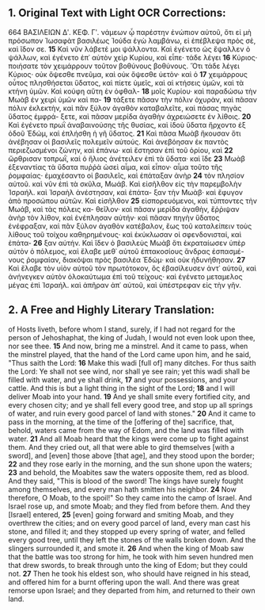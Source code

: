 ## 1. Original Text with Light OCR Corrections:

664             ΒΑΣΙΛΕΙΩΝ Δʹ.             ΚΕΦ. Γʹ.
νάμεων ᾧ παρέστην ἐνώπιον αὐτοῦ, ὅτι εἰ μὴ πρόσωπον Ἰωσαφὰτ
βασιλέως Ἰούδα ἐγὼ λαμβάνω, εἰ ἐπέβλεψα πρὸς σὲ, καὶ ἴδον σε.
**15** Καὶ νῦν λάβετέ μοι ψάλλοντα. Καὶ ἐγένετο ὡς ἔψαλλεν ὁ
ψάλλων, καὶ ἐγένετο ἐπ᾿ αὐτὸν χεὶρ Κυρίου, καὶ εἶπε· τάδε λέγει
**16** Κύριος· ποιήσατε τὸν χειμάρρουν τοῦτον βοθύνους βοθύνους. Ὅτι
τάδε λέγει Κύριος· οὐκ ὄψεσθε πνεῦμα, καὶ οὐκ ὄψεσθε ὑετὸν· καὶ ὁ
**17** χειμάρρους οὗτος πλησθήσεται ὕδατος, καὶ πίετε ὑμεῖς, καὶ αἱ
κτήσεις ὑμῶν, καὶ τὰ κτήνη ὑμῶν. Καὶ κούφη αὕτη ἐν ὀφθαλ-
**18** μοῖς Κυρίου· καὶ παραδώσω τὴν Μωὰβ ἐν χειρὶ ὑμῶν καὶ πα-
**19** τάξετε πᾶσαν τὴν πόλιν ὀχυρὰν, καὶ πᾶσαν πόλιν ἐκλεκτὴν, καὶ
πᾶν ξύλον ἀγαθὸν καταβαλεῖτε, καὶ πάσας πηγὰς ὕδατος ἐμφρά-
ξετε, καὶ πᾶσαν μερίδα ἀγαθὴν ἀχρειώσετε ἐν λίθοις.
**20** Καὶ ἐγένετο πρωῒ ἀναβαινούσης τῆς θυσίας, καὶ ἰδοὺ ὕδατα ἤρχοντο ἐξ ὁδοῦ
Ἐδώμ, καὶ ἐπλήσθη ἡ γῆ ὕδατος.
**21** Καὶ πᾶσα Μωὰβ ἤκουσαν ὅτι
ἀνέβησαν οἱ βασιλεῖς πολεμεῖν αὐτούς. Καὶ ἀνεβόησαν ἐκ παντὸς
περιεζωσμένοι ζώνην, καὶ ἐπάνω· καὶ ἔστησαν ἐπὶ τοῦ ὁρίου, καὶ
**22** ὤρθρισαν τοπρωῒ, καὶ ὁ ἥλιος ἀνέτειλεν ἐπὶ τὰ ὕδατα· καὶ ἴδε
**23** Μωὰβ ἐξεναντίας τὰ ὕδατα πυῤῥὰ ὡσεὶ αἷμα, καὶ εἶπον· αἷμα
τοῦτο τῆς ῥομφαίας· ἐμαχέσαντο οἱ βασιλεῖς, καὶ ἐπάταξαν ἀνὴρ
**24** τὸν πλησίον αὐτοῦ. καὶ νῦν ἐπὶ τὰ σκῦλα, Μωάβ. Καὶ εἰσῆλθον
εἰς τὴν παρεμβολὴν Ἰσραήλ. καὶ Ἰσραὴλ ἀνέστησαν, καὶ ἐπάτα-
ξαν τὴν Μωὰβ· καὶ ἔφυγον ἀπὸ προσώπου αὐτῶν. Καὶ εἰσῆλθον
**25** εἰσπορευόμενοι, καὶ τύπτοντες τὴν Μωάβ, καὶ τὰς πόλεις κα-
θεῖλον· καὶ πᾶσαν μερίδα ἀγαθὴν, ἔῤῥιψαν ἀνὴρ τὸν λίθον, καὶ
ἐνέπλησαν αὐτήν· καὶ πᾶσαν πηγὴν ὕδατος ἐνέφραξαν, καὶ πᾶν
ξύλον ἀγαθὸν κατέβαλον, ἕως τοῦ καταλείπειν τοὺς λίθους τοῦ
τοίχου καθηρημένους· καὶ ἐκύκλωσαν οἱ σφενδονισταί, καὶ ἐπάτα-
**26** ξαν αὐτήν. Καὶ ἴδεν ὁ βασιλεὺς Μωὰβ ὅτι ἐκραταίωσεν ὑπὲρ
αὐτὸν ὁ πόλεμος, καὶ ἔλαβε μεθ᾽ αὑτοῦ ἑπτακοσίους ἄνδρας ἐσπασμέ-
νους ῥομφαίαν, διακόψαι πρὸς βασιλέα Ἐδώμ· καὶ οὐκ ἠδυνήθησαν.
**27** Καὶ ἔλαβε τὸν υἱὸν αὑτοῦ τὸν πρωτότοκον, ὃς ἐβασίλευσεν ἀντ᾿
αὑτοῦ, καὶ ἀνήνεγκεν αὐτὸν ὁλοκαύτωμα ἐπὶ τοῦ τείχους· καὶ
ἐγένετο μεταμελος μέγας ἐπὶ Ἰσραήλ. καὶ ἀπῆραν ἀπ᾽ αὐτοῦ, καὶ
ὑπέστρεφαν εἰς τὴν γῆν.

## 2. A Free and Highly Literary Translation:

of Hosts liveth, before whom I stand, surely, if I had not regard for the person of Jehoshaphat, the king of Judah, I would not even look upon thee, nor see thee.
**15** And now, bring me a minstrel. And it came to pass, when the minstrel played, that the hand of the Lord came upon him, and he said, "Thus saith the Lord:
**16** Make this wadi [full of] many ditches. For thus saith the Lord: Ye shall not see wind, nor shall ye see rain; yet this wadi shall be filled with water, and ye shall drink,
**17** and your possessions, and your cattle. And this is but a light thing in the sight of the Lord;
**18** and I will deliver Moab into your hand.
**19** And ye shall smite every fortified city, and every chosen city; and ye shall fell every good tree, and stop up all springs of water, and ruin every good parcel of land with stones."
**20** And it came to pass in the morning, at the time of the [offering of the] sacrifice, that, behold, waters came from the way of Edom, and the land was filled with water.
**21** And all Moab heard that the kings were come up to fight against them. And they cried out, all that were able to gird themselves [with a sword], and [even] those above [that age], and they stood upon the border;
**22** and they rose early in the morning, and the sun shone upon the waters;
**23** and behold, the Moabites saw the waters opposite them, red as blood. And they said, "This is blood of the sword! The kings have surely fought among themselves, and every man hath smitten his neighbor.
**24** Now therefore, O Moab, to the spoil!" So they came into the camp of Israel. And Israel rose up, and smote Moab; and they fled from before them. And they [Israel] entered,
**25** [even] going forward and smiting Moab, and they overthrew the cities; and on every good parcel of land, every man cast his stone, and filled it; and they stopped up every spring of water, and felled every good tree, until they left the stones of the walls broken down. And the slingers surrounded it, and smote it.
**26** And when the king of Moab saw that the battle was too strong for him, he took with him seven hundred men that drew swords, to break through unto the king of Edom; but they could not.
**27** Then he took his eldest son, who should have reigned in his stead, and offered him for a burnt offering upon the wall. And there was great remorse upon Israel; and they departed from him, and returned to their own land.
